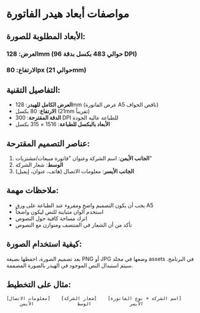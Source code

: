 # مواصفات أبعاد هيدر الفاتورة

## الأبعاد المطلوبة للصورة:

### العرض: 128mm (حوالي 483 بكسل بدقة 96 DPI)
### الارتفاع: 80px (حوالي 21mm)

## التفاصيل التقنية:

- **العرض الكامل للهيدر**: 128mm (عرض الفاتورة A5 ناقص الحواف)
- **الارتفاع**: 80 بكسل (21mm تقريباً)
- **الدقة المقترحة**: 300 DPI للطباعة عالية الجودة
- **الأبعاد بالبكسل للطباعة**: 1516 × 315 بكسل

## عناصر التصميم المقترحة:

1. **الجانب الأيمن**: اسم الشركة وعنوان "فاتورة مبيعات/مشتريات"
2. **الوسط**: شعار الشركة
3. **الجانب الأيسر**: معلومات الاتصال (هاتف، عنوان، إيميل)

## ملاحظات مهمة:

- يجب أن يكون التصميم واضح ومقروء عند الطباعة على ورق A5
- استخدم ألوان متباينة للنص ليكون واضحاً
- اترك مساحة كافية حول النصوص
- تأكد من أن الشعار في المنتصف ومتوازن مع النصوص

## كيفية استخدام الصورة:

بعد تصميم الصورة، احفظها بصيغة PNG أو JPG وضعها في مجلد assets في البرنامج. سيتم استبدال النص الموجود في الهيدر بالصورة المصممة.

## مثال على التخطيط:

```
[معلومات الاتصال]    [شعار الشركة]    [اسم الشركة + نوع الفاتورة]
     الأيسر              الوسط                الأيمن
```

